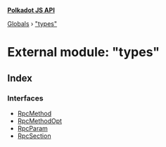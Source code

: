 **[Polkadot JS API](../README.md)**

[Globals](../globals.md) › [&quot;types&quot;](_types_.md)

# External module: "types"

## Index

### Interfaces

* [RpcMethod](../interfaces/_types_.rpcmethod.md)
* [RpcMethodOpt](../interfaces/_types_.rpcmethodopt.md)
* [RpcParam](../interfaces/_types_.rpcparam.md)
* [RpcSection](../interfaces/_types_.rpcsection.md)